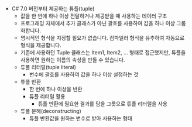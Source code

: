 - C# 7.0 버전부터 제공하는 튜플(tuple)
	- 값을 한 번에 하나 이상 전달하거나 제공받을 때 사용하는 데이터 구조
	- 프로그래밍 자체에서 추가 클래스가 아닌 괄호를 사용하여 값을 하나 이상 그룹화합니다.
	- 명시적인 형식을 지정할 필요가 없습니다. 컴파일러 형식을 유추하여 자동으로 형식을 제공합니다.
	- 기존에 사용하던 Tuple 클래스는 Item1, Item2, ... 형태로 접근했지만, 튜플을 사용하면 원하는 이름의 속성을 만들 수 있습니다.
	- 튜플 리터럴(tuple literal)
		- 변수에 괄호를 사용하여 값을 하나 이상 설정하는 것
	- 튜플 반환
		- 한 번에 하나 이상을 반환
		- 튜플 리터럴 활용
			- 튜플 반환에 필요한 결과를 담을 그릇으로 튜플 리터럴을 사용
	- 튜플 분해(deconstructing)
		- 튜플 반환값을 원하는 변수로 받아 사용하는 형태